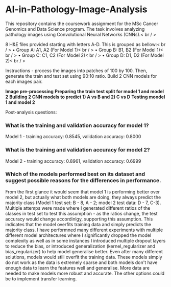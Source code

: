 # AI-in-Pathology-Image-Analysis

This repository contains the coursework assignment for the MSc Cancer Genomics and Data Science program. The task involves analyzing pathology images using Convolutional Neural Networks (CNNs).< br / >

8 H&E files provided starting with letters A-D. This is grouped as bellow:< br / >
• Group A: A1, A2 (For Model 1)< br / >
• Group B: B1, B2 (For Model 1)< br / >
• Group C: C1, C2 (For Model 2)< br / >
• Group D: D1, D2 (For Model 2)< br / >


Instructions - process the images into patches of 100 by 100. Then, generate the train and test set using 90:10 ratio. Build 2 CNN models for each images pair. 

**Image pre-processing**
**Preparing the train test split for model 1 and model 2**
**Building 2 CNN models to predict 1) A vs B and 2) C vs D**
**Testing moodel 1 and model 2**


Post-analysis questions:

### What is the training and validation accuracy for model 1?
Model 1 - training accuracy: 0.8545, validation accuracy: 0.8000

### What is the training and validation accuracy for model 2?
Model 2 - training accuracy: 0.8961, validation accuracy: 0.6999

### Which of the models performed best on its dataset and suggest possible reasons for the differences in performance.

From the first glance it would seem that model 1 is performing better over model 2, but actually what
both models are doing, they always predict the majority class (Model 1 test set: B - 8, A - 2; model 2 test
data: D - 7, C-3). Multiple attemps were made where I generated different ratios of the classes in test set
to test this assumption - as the ratios change, the test accuracy would change accordinlgy, supporting
this assumption. This indicates that the model overfits training data and simply predicts the majority
class. I have performned many different experiments with multiple different model architectures where I
significantly dropped the model complexity as well as in some instances I introduced multiple dropout
layers to reduce the bias, or introduced generalization (kernel_regularizer and bias_regularizer) to help
model generalise better. Even after many different solutions, models would still overfit the training data.
These models simply do not work as the data is extremely sparse and both models don't have enough
data to learn the features well and generalise. More data are needed to make models more robust and
accurate. The other options could be to implement transfer learning.
